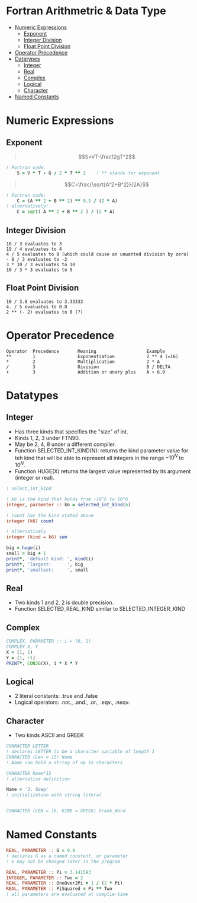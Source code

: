 # Fortran Arithmetric & Data Type
<!-- TOC -->

- [Numeric Expressions](#numeric-expressions)
  - [Exponent](#exponent)
  - [Integer Division](#integer-division)
  - [Float Point Division](#float-point-division)
- [Operator Precedence](#operator-precedence)
- [Datatypes](#datatypes)
  - [Integer](#integer)
  - [Real](#real)
  - [Complex](#complex)
  - [Logical](#logical)
  - [Character](#character)
- [Named Constants](#named-constants)

<!-- /TOC -->
# Numeric Expressions
## Exponent
> $$S=VT-\frac12gT^2$$
```fortran
! Fortran code:
    S = V * T - G / 2 * T ** 2    ! ** stands for exponent
```
> $$C=\frac{\sqrt{A^2+B^2}}{2A}$$
```fortran
! Fortran code:
    C = (A ** 2 + B ** 2) ** 0.5 / (2 * A)
! alternatively:
    C = sqrt( A ** 2 + B ** 2 ) / (2 * A)
```
## Integer Division
```
10 / 3 evaluates to 3
19 / 4 evaluates to 4
4 / 5 evaluates to 0 (which could cause an unwanted division by zero)
- 8 / 3 evaluates to -2
3 * 10 / 3 evaluates to 10
10 / 3 * 3 evaluates to 9
```
## Float Point Division
```
10 / 3.0 evaluates to 3.33333
4. / 5 evaluates to 0.8
2 ** (- 2) evaluates to 0 (?)
```
# Operator Precedence
```
Operator  Precedence       Meaning                   Example
**        1                Exponentiation            2 ** 4 (=16)
*         2                Multiplication            2 * A
/         3                Division                  B / DELTA
+         3                Addition or unary plus    A + 6.9
```
# Datatypes
## Integer
- Has three kinds that specifies the "size" of int.
- Kinds 1, 2, 3 under FTN90.
- May be 2, 4, 8 under a different compiler.
- Function SELECTED_INT_KIND(N): returns the kind parameter value for teh kind that will be able to represent all integers in the range $-10^N$ to $10^N$.
- Function HUGE(X) returns the largest value represented by its argument (integer or real).

```fortran
! select_int_kind

! k6 is the kind that holds from -10^6 to 10^6
integer, parameter :: k6 = selected_int_kind(6)

! count has the kind stated above
integer (k6) count

! alternatively
integer (kind = k6) sum
```

```fortran
big = huge(i)
small = big + 1
print*, 'default kind: ', kind(i)
print*, 'largest:      ', big
print*, 'smallest:     ', small
```
## Real 
- Two kinds 1 and 2. 2 is double precision.
- Function SELECTED_REAL_KIND similar to SELECTED_INTEGER_KIND
## Complex 
```fortran
COMPLEX, PARAMETER :: i = (0, 1)
COMPLEX X, Y
X = (1, 1)
Y = (1, -1)
PRINT*, CONJG(X), i * X * Y
```
## Logical 
- 2 literal constants: .true and .false
- Logical operators: .not., .and., .or., .eqv., .neqv.

## Character
- Two kinds ASCII and GREEK
```fortran
CHARACTER LETTER        
! declares LETTER to be a character variable of length 1
CHARACTER (Len = 15) Name
! Name can hold a string of up 15 characters

CHARACTER Name*15
! alternative definition

Name = 'J. Soap'
! initialization with string literal


CHARACTER (LEN = 10, KIND = GREEK) Greek_Word
```
# Named Constants
```fortran
REAL, PARAMETER :: G = 9.8
! declares G as a named constant, or parameter
! G may not be changed later in the program

REAL, PARAMETER :: Pi = 3.141593
INTEGER, PARAMETER :: Two = 2
REAL, PARAMETER :: OneOver2Pi = 1 / (2 * Pi)
REAL, PARAMETER :: PiSquared = Pi ** Two
! all parameters are evaluated at complie-time
```

